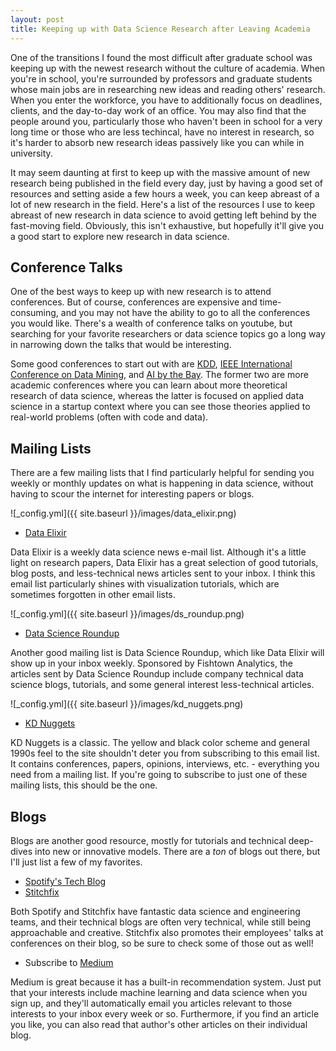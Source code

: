 ```yaml
---
layout: post
title: Keeping up with Data Science Research after Leaving Academia
---
```


One of the transitions I found the most difficult after graduate school was keeping up with the newest research without the culture of academia. When you're in school, you're surrounded by professors and graduate students whose main jobs are in researching new ideas and reading others' research. When you enter the workforce, you have to additionally focus on deadlines, clients, and the day-to-day work of an office. You may also find that the people around you, particularly those who haven't been in school for a very long time or those who are less techincal, have no interest in research, so it's harder to absorb new research ideas passively like you can while in university. 

It may seem daunting at first to keep up with the massive amount of new research being published in the field every day, just by having a good set of resources and setting aside a few hours a week, you can keep abreast of a lot of new research in the field. Here's a list of the resources I use to keep abreast of new research in data science to avoid getting left behind by the fast-moving field. Obviously, this isn't exhaustive, but hopefully it'll give you a good start to explore new research in data science.

## Conference Talks

One of the best ways to keep up with new research is to attend conferences. But of course, conferences are expensive and time-consuming, and you may not have the ability to go to all the conferences you would like. There's a wealth of conference talks on youtube, but searching for your favorite researchers or data science topics go a long way in narrowing down the talks that would be interesting.

Some good conferences to start out with are [KDD](http://www.kdd.org/), [IEEE International Conference on Data Mining](http://icdm2018.org/), and [AI by the Bay](https://ai.bythebay.io/). The former two are more academic conferences where you can learn about more theoretical research of data science, whereas the latter is focused on applied data science in a startup context where you can see those theories applied to real-world problems (often with code and data). 

## Mailing Lists

There are a few mailing lists that I find particularly helpful for sending you weekly or monthly updates on what is happening in data science, without having to scour the internet for interesting papers or blogs.

![_config.yml]({{ site.baseurl }}/images/data_elixir.png)
- [Data Elixir](https://dataelixir.com/)

Data Elixir is a weekly data science news e-mail list. Although it's a little light on research papers, Data Elixir has a great selection of good tutorials, blog posts, and less-technical news articles sent to your inbox. I think this email list particularly shines with visualization tutorials, which are sometimes forgotten in other email lists.


![_config.yml]({{ site.baseurl }}/images/ds_roundup.png) 
- [Data Science Roundup](http://roundup.fishtownanalytics.com/)

Another good mailing list is Data Science Roundup, which like Data Elixir will show up in your inbox weekly. Sponsored by Fishtown Analytics, the articles sent by Data Science Roundup include company technical data science blogs, tutorials, and some general interest less-technical articles.


![_config.yml]({{ site.baseurl }}/images/kd_nuggets.png) 
- [KD Nuggets](https://www.kdnuggets.com/news/subscribe.html)

KD Nuggets is a classic. The yellow and black color scheme and general 1990s feel to the site shouldn't deter you from subscribing to this email list. It contains conferences, papers, opinions, interviews, etc. - everything you need from a mailing list. If you're going to subscribe to just one of these mailing lists, this should be the one.


## Blogs

Blogs are another good resource, mostly for tutorials and technical deep-dives into new or innovative models. There are a _ton_ of blogs out there, but I'll just list a few of my favorites.
 
- [Spotify's Tech Blog](https://labs.spotify.com/)
- [Stitchfix](https://multithreaded.stitchfix.com/blog/)

Both Spotify and Stitchfix have fantastic data science and engineering teams, and their technical blogs are often very technical, while still being approachable and creative. Stitchfix also promotes their employees' talks at conferences on their blog, so be sure to check some of those out as well!

- Subscribe to [Medium](https://medium.com/)

Medium is great because it has a built-in recommendation system. Just put that your interests include machine learning and data science when you sign up, and they'll automatically email you articles relevant to those interests to your inbox every week or so. Furthermore, if you find an article you like, you can also read that author's other articles on their individual blog. 
